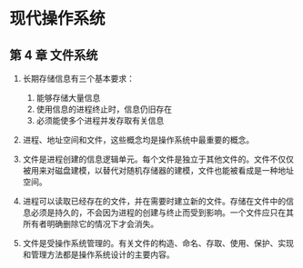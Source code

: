 # 现代操作系统

## 第 4 章 文件系统

1. 长期存储信息有三个基本要求：

    1. 能够存储大量信息
    2. 使用信息的进程终止时，信息仍旧存在
    3. 必须能使多个进程并发存取有关信息

2. 进程、地址空间和文件，这些概念均是操作系统中最重要的概念。

3. 文件是进程创建的信息逻辑单元。每个文件是独立于其他文件的。文件不仅仅被用来对磁盘建模，以替代对随机存储器的建模，文件也能被看成是一种地址空间。

4. 进程可以读取已经存在的文件，并在需要时建立新的文件。存储在文件中的信息必须是持久的，不会因为进程的创建与终止而受到影响。一个文件应只在其所有者明确删除它的情况下才会消失。

5. 文件是受操作系统管理的。有关文件的构造、命名、存取、使用、保护、实现和管理方法都是操作系统设计的主要内容。

